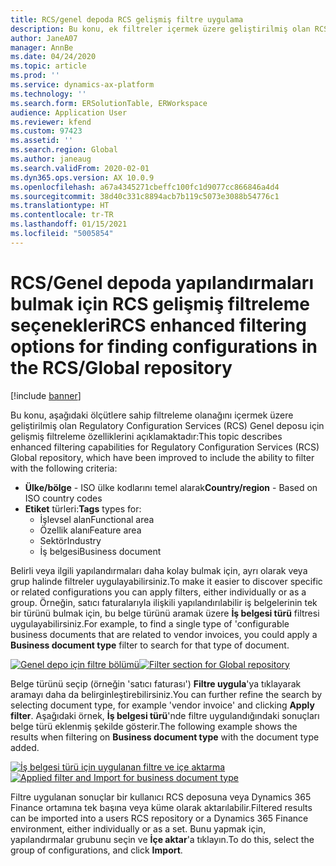 ```yaml
---
title: RCS/genel depoda RCS gelişmiş filtre uygulama
description: Bu konu, ek filtreler içermek üzere geliştirilmiş olan RCS Genel deposu için gelişmiş filtreleme özelliklerini açıklamaktadır.
author: JaneA07
manager: AnnBe
ms.date: 04/24/2020
ms.topic: article
ms.prod: ''
ms.service: dynamics-ax-platform
ms.technology: ''
ms.search.form: ERSolutionTable, ERWorkspace
audience: Application User
ms.reviewer: kfend
ms.custom: 97423
ms.assetid: ''
ms.search.region: Global
ms.author: janeaug
ms.search.validFrom: 2020-02-01
ms.dyn365.ops.version: AX 10.0.9
ms.openlocfilehash: a67a4345271cbeffc100fc1d9077cc866846a4d4
ms.sourcegitcommit: 38d40c331c8894acb7b119c5073e3088b54776c1
ms.translationtype: HT
ms.contentlocale: tr-TR
ms.lasthandoff: 01/15/2021
ms.locfileid: "5005854"
---
```

# <a name="rcs-enhanced-filtering-options-for-finding-configurations-in-the-rcsglobal-repository"></a><span data-ttu-id="897d8-103">RCS/Genel depoda yapılandırmaları bulmak için RCS gelişmiş filtreleme seçenekleri</span><span class="sxs-lookup"><span data-stu-id="897d8-103">RCS enhanced filtering options for finding configurations in the RCS/Global repository</span></span>

[!include [banner](../includes/banner.md)]

<span data-ttu-id="897d8-104">Bu konu, aşağıdaki ölçütlere sahip filtreleme olanağını içermek üzere geliştirilmiş olan Regulatory Configuration Services (RCS) Genel deposu için gelişmiş filtreleme özelliklerini açıklamaktadır:</span><span class="sxs-lookup"><span data-stu-id="897d8-104">This topic describes enhanced filtering capabilities for Regulatory Configuration Services (RCS) Global repository, which have been improved to include the ability to filter with the following criteria:</span></span> 
- <span data-ttu-id="897d8-105">**Ülke/bölge** - ISO ülke kodlarını temel alarak</span><span class="sxs-lookup"><span data-stu-id="897d8-105">**Country/region** - Based on ISO country codes</span></span>  
- <span data-ttu-id="897d8-106">**Etiket** türleri:</span><span class="sxs-lookup"><span data-stu-id="897d8-106">**Tags** types for:</span></span>
  - <span data-ttu-id="897d8-107">İşlevsel alan</span><span class="sxs-lookup"><span data-stu-id="897d8-107">Functional area</span></span>
  - <span data-ttu-id="897d8-108">Özellik alanı</span><span class="sxs-lookup"><span data-stu-id="897d8-108">Feature area</span></span>
  - <span data-ttu-id="897d8-109">Sektör</span><span class="sxs-lookup"><span data-stu-id="897d8-109">Industry</span></span> 
  - <span data-ttu-id="897d8-110">İş belgesi</span><span class="sxs-lookup"><span data-stu-id="897d8-110">Business document</span></span> 

<span data-ttu-id="897d8-111">Belirli veya ilgili yapılandırmaları daha kolay bulmak için, ayrı olarak veya grup halinde filtreler uygulayabilirsiniz.</span><span class="sxs-lookup"><span data-stu-id="897d8-111">To make it easier to discover specific or related configurations you can apply filters, either individually or as a group.</span></span> <span data-ttu-id="897d8-112">Örneğin, satıcı faturalarıyla ilişkili yapılandırılabilir iş belgelerinin tek bir türünü bulmak için, bu belge türünü aramak üzere **İş belgesi türü** filtresi uygulayabilirsiniz.</span><span class="sxs-lookup"><span data-stu-id="897d8-112">For example, to find a single type of 'configurable business documents that are related to vendor invoices, you could apply a **Business document type** filter to search for that type of document.</span></span> 

<span data-ttu-id="897d8-113">[![Genel depo için filtre bölümü](media/rcs-enhanced-filter-section.JPG)](./media/rcs-enhanced-filter-section.JPG)</span><span class="sxs-lookup"><span data-stu-id="897d8-113">[![Filter section for Global repository](media/rcs-enhanced-filter-section.JPG)](./media/rcs-enhanced-filter-section.JPG)</span></span> 

<span data-ttu-id="897d8-114">Belge türünü seçip (örneğin 'satıcı faturası') **Filtre uygula**'ya tıklayarak aramayı daha da belirginleştirebilirsiniz.</span><span class="sxs-lookup"><span data-stu-id="897d8-114">You can further refine the search by selecting document type, for example 'vendor invoice' and clicking **Apply filter**.</span></span> <span data-ttu-id="897d8-115">Aşağıdaki örnek, **İş belgesi türü**'nde filtre uygulandığındaki sonuçları belge türü eklenmiş şekilde gösterir.</span><span class="sxs-lookup"><span data-stu-id="897d8-115">The following example shows the results when filtering on **Business document type** with the document type added.</span></span> 

<span data-ttu-id="897d8-116">[![İş belgesi türü için uygulanan filtre ve içe aktarma](media/rcs-enhanced-filtering-applied.JPG)](./media/rcs-enhanced-filtering-applied.JPG)</span><span class="sxs-lookup"><span data-stu-id="897d8-116">[![Applied filter and Import for business document type](media/rcs-enhanced-filtering-applied.JPG)](./media/rcs-enhanced-filtering-applied.JPG)</span></span> 

<span data-ttu-id="897d8-117">Filtre uygulanan sonuçlar bir kullanıcı RCS deposuna veya Dynamics 365 Finance ortamına tek başına veya küme olarak aktarılabilir.</span><span class="sxs-lookup"><span data-stu-id="897d8-117">Filtered results can be imported into a users RCS repository or a Dynamics 365 Finance environment, either individually or as a set.</span></span> <span data-ttu-id="897d8-118">Bunu yapmak için, yapılandırmalar grubunu seçin ve **İçe aktar**'a tıklayın.</span><span class="sxs-lookup"><span data-stu-id="897d8-118">To do this, select the group of configurations, and click **Import**.</span></span>
